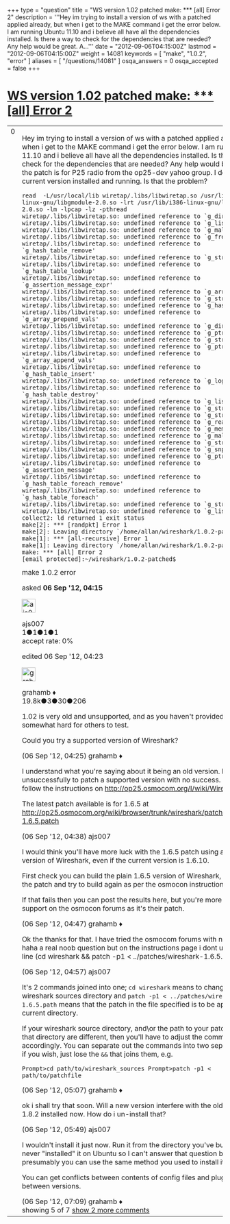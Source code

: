 +++
type = "question"
title = "WS version 1.02 patched make: *** [all] Error 2"
description = '''Hey im trying to install a version of ws with a patched applied already, but when i get to the MAKE command i get the error below. I am running Ubuntu 11.10 and i believe all have all the dependencies installed. Is there a way to check for the dependencies that are needed? Any help would be great. A...'''
date = "2012-09-06T04:15:00Z"
lastmod = "2012-09-06T04:15:00Z"
weight = 14081
keywords = [ "make", "1.0.2", "error" ]
aliases = [ "/questions/14081" ]
osqa_answers = 0
osqa_accepted = false
+++

<div class="headNormal">

# [WS version 1.02 patched make: \*\*\* \[all\] Error 2](/questions/14081/ws-version-102-patched-make-all-error-2)

</div>

<div id="main-body">

<div id="askform">

<table id="question-table" style="width:100%;"><colgroup><col style="width: 50%" /><col style="width: 50%" /></colgroup><tbody><tr class="odd"><td style="width: 30px; vertical-align: top"><div class="vote-buttons"><div id="post-14081-score" class="post-score" title="current number of votes">0</div><div id="favorite-count" class="favorite-count"></div></div></td><td><div id="item-right"><div class="question-body"><p>Hey im trying to install a version of ws with a patched applied already, but when i get to the MAKE command i get the error below. I am running Ubuntu 11.10 and i believe all have all the dependencies installed. Is there a way to check for the dependencies that are needed? Any help would be great. And the patch is for P25 radio from the op25-dev yahoo group. I do have a current version installed and running. Is that the problem?</p><pre><code>read  -L/usr/local/lib wiretap/.libs/libwiretap.so /usr/lib/i386-linux-gnu/libgmodule-2.0.so -lrt /usr/lib/i386-linux-gnu/libglib-2.0.so -lm -lpcap -lz -pthread
wiretap/.libs/libwiretap.so: undefined reference to `g_direct_hash&#39;
wiretap/.libs/libwiretap.so: undefined reference to `g_list_append&#39;
wiretap/.libs/libwiretap.so: undefined reference to `g_malloc&#39;
wiretap/.libs/libwiretap.so: undefined reference to `g_free&#39;
wiretap/.libs/libwiretap.so: undefined reference to `g_hash_table_remove&#39;
wiretap/.libs/libwiretap.so: undefined reference to `g_str_equal&#39;
wiretap/.libs/libwiretap.so: undefined reference to `g_hash_table_lookup&#39;
wiretap/.libs/libwiretap.so: undefined reference to `g_assertion_message_expr&#39;
wiretap/.libs/libwiretap.so: undefined reference to `g_array_new&#39;
wiretap/.libs/libwiretap.so: undefined reference to `g_strup&#39;
wiretap/.libs/libwiretap.so: undefined reference to `g_hash_table_new&#39;
wiretap/.libs/libwiretap.so: undefined reference to `g_array_prepend_vals&#39;
wiretap/.libs/libwiretap.so: undefined reference to `g_direct_equal&#39;
wiretap/.libs/libwiretap.so: undefined reference to `g_ptr_array_add&#39;
wiretap/.libs/libwiretap.so: undefined reference to `g_strdup_printf&#39;
wiretap/.libs/libwiretap.so: undefined reference to `g_ptr_array_new&#39;
wiretap/.libs/libwiretap.so: undefined reference to `g_array_append_vals&#39;
wiretap/.libs/libwiretap.so: undefined reference to `g_hash_table_insert&#39;
wiretap/.libs/libwiretap.so: undefined reference to `g_log&#39;
wiretap/.libs/libwiretap.so: undefined reference to `g_hash_table_destroy&#39;
wiretap/.libs/libwiretap.so: undefined reference to `g_list_free&#39;
wiretap/.libs/libwiretap.so: undefined reference to `g_str_hash&#39;
wiretap/.libs/libwiretap.so: undefined reference to `g_strdown&#39;
wiretap/.libs/libwiretap.so: undefined reference to `g_realloc&#39;
wiretap/.libs/libwiretap.so: undefined reference to `g_memdup&#39;
wiretap/.libs/libwiretap.so: undefined reference to `g_malloc0&#39;
wiretap/.libs/libwiretap.so: undefined reference to `g_strdup&#39;
wiretap/.libs/libwiretap.so: undefined reference to `g_snprintf&#39;
wiretap/.libs/libwiretap.so: undefined reference to `g_ptr_array_free&#39;
wiretap/.libs/libwiretap.so: undefined reference to `g_assertion_message&#39;
wiretap/.libs/libwiretap.so: undefined reference to `g_hash_table_foreach_remove&#39;
wiretap/.libs/libwiretap.so: undefined reference to `g_hash_table_foreach&#39;
wiretap/.libs/libwiretap.so: undefined reference to `g_strndup&#39;
wiretap/.libs/libwiretap.so: undefined reference to `g_list_foreach&#39;
collect2: ld returned 1 exit status
make[2]: *** [randpkt] Error 1
make[2]: Leaving directory `/home/allan/wireshark/1.0.2-patched&#39;
make[1]: *** [all-recursive] Error 1
make[1]: Leaving directory `/home/allan/wireshark/1.0.2-patched&#39;
make: *** [all] Error 2
[email protected]:~/wireshark/1.0.2-patched$</code></pre></div><div id="question-tags" class="tags-container tags">make 1.0.2 error</div><div id="question-controls" class="post-controls"></div><div class="post-update-info-container"><div class="post-update-info post-update-info-user"><p>asked <strong>06 Sep '12, 04:15</strong></p><img src="https://secure.gravatar.com/avatar/797ce906ac269681f7467e9cd73ed060?s=32&amp;d=identicon&amp;r=g" class="gravatar" width="32" height="32" alt="ajs007&#39;s gravatar image" /><p>ajs007<br />
<span class="score" title="1 reputation points">1</span><span title="1 badges"><span class="badge1">●</span><span class="badgecount">1</span></span><span title="1 badges"><span class="silver">●</span><span class="badgecount">1</span></span><span title="1 badges"><span class="bronze">●</span><span class="badgecount">1</span></span><br />
<span class="accept_rate" title="Rate of the user&#39;s accepted answers">accept rate:</span> <span title="ajs007 has no accepted answers">0%</span></p></div><div class="post-update-info post-update-info-edited"><p>edited 06 Sep '12, 04:23</p><img src="https://secure.gravatar.com/avatar/d2a7e24ca66604c749c7c88c1da8ff78?s=32&amp;d=identicon&amp;r=g" class="gravatar" width="32" height="32" alt="grahamb&#39;s gravatar image" /><p>grahamb ♦<br />
<span class="score" title="19834 reputation points"><span>19.8k</span></span><span title="3 badges"><span class="badge1">●</span><span class="badgecount">3</span></span><span title="30 badges"><span class="silver">●</span><span class="badgecount">30</span></span><span title="206 badges"><span class="bronze">●</span><span class="badgecount">206</span></span></p></div></div><div id="comments-container-14081" class="comments-container"><span id="14083"></span><div id="comment-14083" class="comment"><div id="post-14083-score" class="comment-score"></div><div class="comment-text"><p>1.02 is very old and unsupported, and as you haven't provided the patch it's somewhat hard for others to test.</p><p>Could you try a supported version of Wireshark?</p></div><div id="comment-14083-info" class="comment-info"><span class="comment-age">(06 Sep '12, 04:25)</span> grahamb ♦</div></div><span id="14084"></span><div id="comment-14084" class="comment"><div id="post-14084-score" class="comment-score"></div><div class="comment-text"><p>I understand what you're saying about it being an old version. I have tried unsuccessfully to patch a supported version with no success. I tried to follow the instructions on <a href="http://op25.osmocom.org/I/wiki/WireSharkPage">http://op25.osmocom.org/I/wiki/WireSharkPage</a></p><p>The latest patch available is for 1.6.5 at <a href="http://op25.osmocom.org/wiki/browser/trunk/wireshark/patches/wireshark-1.6.5.patch">http://op25.osmocom.org/wiki/browser/trunk/wireshark/patches/wireshark-1.6.5.patch</a></p></div><div id="comment-14084-info" class="comment-info"><span class="comment-age">(06 Sep '12, 04:38)</span> ajs007</div></div><span id="14085"></span><div id="comment-14085" class="comment"><div id="post-14085-score" class="comment-score"></div><div class="comment-text"><p>I would think you'll have more luck with the 1.6.5 patch using a supported version of Wireshark, even if the current version is 1.6.10.</p><p>First check you can build the plain 1.6.5 version of Wireshark, then apply the patch and try to build again as per the osmocon instructions.</p><p>If that fails then you can post the results here, but you're more likely to get support on the osmocon forums as it's their patch.</p></div><div id="comment-14085-info" class="comment-info"><span class="comment-age">(06 Sep '12, 04:47)</span> grahamb ♦</div></div><span id="14086"></span><div id="comment-14086" class="comment"><div id="post-14086-score" class="comment-score"></div><div class="comment-text"><p>Ok the thanks for that. I have tried the osmocom forums with no answer. haha a real noob question but on the instructions page i dont understand the line (cd wireshark &amp;&amp; patch -p1 &lt; ../patches/wireshark-1.6.5.patch)</p></div><div id="comment-14086-info" class="comment-info"><span class="comment-age">(06 Sep '12, 04:57)</span> ajs007</div></div><span id="14087"></span><div id="comment-14087" class="comment"><div id="post-14087-score" class="comment-score"></div><div class="comment-text"><p>It's 2 commands joined into one; <code>cd wireshark</code> means to change into the wireshark sources directory and <code>patch -p1 &lt; ../patches/wireshark-1.6.5.path</code> means that the patch in the file specified is to be applied to the current directory.</p><p>If your wireshark source directory, and\or the path to your patch file from that directory are different, then you'll have to adjust the command(s) accordingly. You can separate out the commands into two separate entries if you wish, just lose the <code>&amp;&amp;</code> that joins them, e.g.</p><p><code>Prompt&gt;cd path/to/wireshark_sources Prompt&gt;patch -p1 &lt; path/to/patchfile</code></p></div><div id="comment-14087-info" class="comment-info"><span class="comment-age">(06 Sep '12, 05:07)</span> grahamb ♦</div></div><span id="14089"></span><div id="comment-14089" class="comment not_top_scorer"><div id="post-14089-score" class="comment-score"></div><div class="comment-text"><p>ok i shall try that soon. Will a new version interfere with the old one as i have 1.8.2 installed now. How do i un-install that?</p></div><div id="comment-14089-info" class="comment-info"><span class="comment-age">(06 Sep '12, 05:49)</span> ajs007</div></div><span id="14091"></span><div id="comment-14091" class="comment not_top_scorer"><div id="post-14091-score" class="comment-score"></div><div class="comment-text"><p>I wouldn't install it just now. Run it from the directory you've built it in. I've never "installed" it on Ubuntu so I can't answer that question but presumably you can use the same method you used to install it.</p><p>You can get conflicts between contents of config files and plugin directories between versions.</p></div><div id="comment-14091-info" class="comment-info"><span class="comment-age">(06 Sep '12, 07:09)</span> grahamb ♦</div></div></div><div id="comment-tools-14081" class="comment-tools"><span class="comments-showing"> showing 5 of 7 </span> <a href="#" class="show-all-comments-link">show 2 more comments</a></div><div class="clear"></div><div id="comment-14081-form-container" class="comment-form-container"></div><div class="clear"></div></div></td></tr></tbody></table>

</div>

</div>

